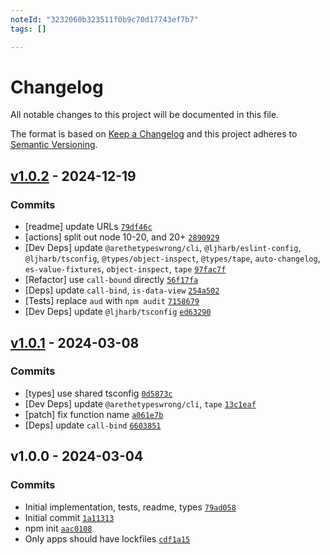```yaml
---
noteId: "3232060b323511f0b9c70d17743ef7b7"
tags: []

---
```


# Changelog

All notable changes to this project will be documented in this file.

The format is based on [Keep a Changelog](https://keepachangelog.com/en/1.0.0/)
and this project adheres to [Semantic Versioning](https://semver.org/spec/v2.0.0.html).

## [v1.0.2](https://github.com/inspect-js/data-view-byte-length/compare/v1.0.1...v1.0.2) - 2024-12-19

### Commits

- [readme] update URLs [`79df46c`](https://github.com/inspect-js/data-view-byte-length/commit/79df46cdf4c551d83059335ace8b8550369710b0)
- [actions] split out node 10-20, and 20+ [`2890929`](https://github.com/inspect-js/data-view-byte-length/commit/289092965343dfa6fcc931c32ecd1c1286f5f2dc)
- [Dev Deps] update `@arethetypeswrong/cli`, `@ljharb/eslint-config`, `@ljharb/tsconfig`, `@types/object-inspect`, `@types/tape`, `auto-changelog`, `es-value-fixtures`, `object-inspect`, `tape` [`97fac7f`](https://github.com/inspect-js/data-view-byte-length/commit/97fac7fb6c2f3655c9755d9dcf3569cdf6899635)
- [Refactor] use `call-bound` directly [`56f17fa`](https://github.com/inspect-js/data-view-byte-length/commit/56f17fa583a963c2a6d2da5f2db00f7725714533)
- [Deps] update `call-bind`, `is-data-view` [`254a502`](https://github.com/inspect-js/data-view-byte-length/commit/254a5026c0201eb35d20722af2993e0412b2f2ea)
- [Tests] replace `aud` with `npm audit` [`7158679`](https://github.com/inspect-js/data-view-byte-length/commit/7158679d1ef0e15ccf64b6d0169413ed8351f243)
- [Dev Deps] update `@ljharb/tsconfig` [`ed63290`](https://github.com/inspect-js/data-view-byte-length/commit/ed63290bc162fe5a9086412fc6099dd49c70d474)

## [v1.0.1](https://github.com/inspect-js/data-view-byte-length/compare/v1.0.0...v1.0.1) - 2024-03-08

### Commits

- [types] use shared tsconfig [`0d5873c`](https://github.com/inspect-js/data-view-byte-length/commit/0d5873c9fddd413bacbb3a2c32e7e1a7f1f5bd2c)
- [Dev Deps] update `@arethetypeswrong/cli`, `tape` [`13c1eaf`](https://github.com/inspect-js/data-view-byte-length/commit/13c1eafea562993c7d15a450e86d2ee7a1aa8299)
- [patch] fix function name [`a061e7b`](https://github.com/inspect-js/data-view-byte-length/commit/a061e7b457f53bdc39716dacdddbe558ee790745)
- [Deps] update `call-bind` [`6603851`](https://github.com/inspect-js/data-view-byte-length/commit/6603851eef423c5762841221f97abfdc905c8bde)

## v1.0.0 - 2024-03-04

### Commits

- Initial implementation, tests, readme, types [`79ad058`](https://github.com/inspect-js/data-view-byte-length/commit/79ad058a73a4f8425e8ad034211dfc39e643dc86)
- Initial commit [`1a11313`](https://github.com/inspect-js/data-view-byte-length/commit/1a113138783a815f66fd000a9f9c89fdbe8c98fb)
- npm init [`aac0108`](https://github.com/inspect-js/data-view-byte-length/commit/aac010820b20b8604d33e5a74b51591f19f553e2)
- Only apps should have lockfiles [`cdf1a15`](https://github.com/inspect-js/data-view-byte-length/commit/cdf1a15d4c201137982e1e703d56a42582c6d246)

